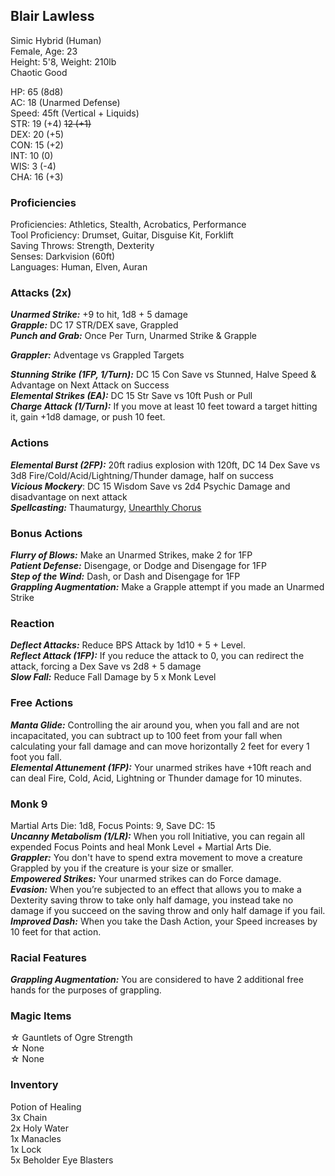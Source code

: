## Blair Lawless
Simic Hybrid (Human) \
Female, Age: 23 \
Height: 5'8, Weight: 210lb \
Chaotic Good

HP: 65 (8d8) \
AC: 18 (Unarmed Defense) \
Speed: 45ft (Vertical + Liquids) \
STR: 19 (+4) ~~12 (+1)~~ \
DEX: 20 (+5) \
CON: 15 (+2) \
INT: 10 (0) \
WIS: 3 (-4) \
CHA: 16 (+3)

### Proficiencies
Proficiencies: Athletics, Stealth, Acrobatics, Performance \
Tool Proficiency: Drumset, Guitar, Disguise Kit, Forklift \
Saving Throws: Strength, Dexterity \
Senses: Darkvision (60ft) \
Languages: Human, Elven, Auran

### Attacks (2x)
***Unarmed Strike:*** +9 to hit, 1d8 + 5 damage \
***Grapple:*** DC 17 STR/DEX save, Grappled \
***Punch and Grab:*** Once Per Turn, Unarmed Strike & Grapple 

***Grappler:*** Adventage vs Grappled Targets

***Stunning Strike (1FP, 1/Turn):*** DC 15 Con Save vs Stunned, Halve Speed & Advantage on Next Attack on Success \
***Elemental Strikes (EA):*** DC 15 Str Save vs 10ft Push or Pull \
***Charge Attack (1/Turn):*** If you move at least 10 feet toward a target hitting it, gain +1d8 damage, or push 10 feet.

### Actions
***Elemental Burst (2FP):*** 20ft radius explosion with 120ft, DC 14 Dex Save vs 3d8 Fire/Cold/Acid/Lightning/Thunder damage, half on success \
***Vicious Mockery***: DC 15 Wisdom Save vs 2d4 Psychic Damage and disadvantage on next attack \
***Spellcasting:*** Thaumaturgy, [Unearthly Chorus](https://dnd5e.wikidot.com/spell:unearthly-chorus)

### Bonus Actions
***Flurry of Blows:*** Make an Unarmed Strikes, make 2 for 1FP \
***Patient Defense:*** Disengage, or Dodge and Disengage for 1FP \
***Step of the Wind:*** Dash, or Dash and Disengage for 1FP \
***Grappling Augmentation:*** Make a Grapple attempt if you made an Unarmed Strike

### Reaction
***Deflect Attacks:*** Reduce BPS Attack by 1d10 + 5 + Level. \
***Reflect Attack (1FP):*** If you reduce the attack to 0, you can redirect the attack, forcing a Dex Save vs 2d8 + 5 damage \
***Slow Fall:*** Reduce Fall Damage by 5 x Monk Level

### Free Actions
***Manta Glide:*** Controlling the air around you, when you fall and are not incapacitated, you can subtract up to 100 feet from your fall when calculating your fall damage and can move horizontally 2 feet for every 1 foot you fall. \
***Elemental Attunement (1FP):*** Your unarmed strikes have +10ft reach and can deal Fire, Cold, Acid, Lightning or Thunder damage for 10 minutes.


### Monk 9
Martial Arts Die: 1d8, Focus Points: 9, Save DC: 15 \
***Uncanny Metabolism (1/LR):*** When you roll Initiative, you can regain all expended Focus Points and heal Monk Level + Martial Arts Die. \
***Grappler:*** You don't have to spend extra movement to move a creature Grappled by you if the creature is your size or smaller. \
***Empowered Strikes:*** Your unarmed strikes can do Force damage. \
***Evasion:*** When you’re subjected to an effect that allows you to make a Dexterity saving throw to take only half damage, you instead take no damage if you succeed on the saving throw and only half damage if you fail. \
***Improved Dash:*** When you take the Dash Action, your Speed increases by 10 feet for that action. 

### Racial Features
***Grappling Augmentation:*** You are considered to have 2 additional free hands for the purposes of grappling.

### Magic Items
☆ Gauntlets of Ogre Strength \
☆ None \
☆ None

### Inventory
Potion of Healing \
3x Chain \
2x Holy Water \
1x Manacles \
1x Lock \
5x Beholder Eye Blasters
